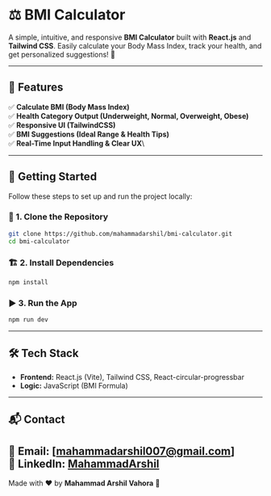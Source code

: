 # ⚖️ BMI Calculator

A simple, intuitive, and responsive **BMI Calculator** built with **React.js** and **Tailwind CSS**. Easily calculate your Body Mass Index, track your health, and get personalized suggestions! 💪

---

## 📌 Features

✅ **Calculate BMI (Body Mass Index)**\
✅ **Health Category Output (Underweight, Normal, Overweight, Obese)**\
✅ **Responsive UI (TailwindCSS)**\
✅ **BMI Suggestions (Ideal Range & Health Tips)**\
✅ **Real-Time Input Handling & Clear UX**\

---

## 🚀 Getting Started

Follow these steps to set up and run the project locally:

### 📂 1. Clone the Repository

```sh
git clone https://github.com/mahammadarshil/bmi-calculator.git
cd bmi-calculator
```

### 🏗 2. Install Dependencies

```sh
npm install
```

### ▶️ 3. Run the App

```sh
npm run dev
```

---

## 🛠 Tech Stack

* **Frontend:** React.js (Vite), Tailwind CSS, React-circular-progressbar
* **Logic:** JavaScript (BMI Formula)

---


## 📬 Contact

📧 Email: \[[mahammadarshil007@gmail.com](mailto:your-email@gmail.com)] \
🔗 LinkedIn: [MahammadArshil](https://www.linkedin.com/in/mahammadarshil-vahora/)
---

Made with ❤️ by **Mahammad Arshil Vahora** 🚀
